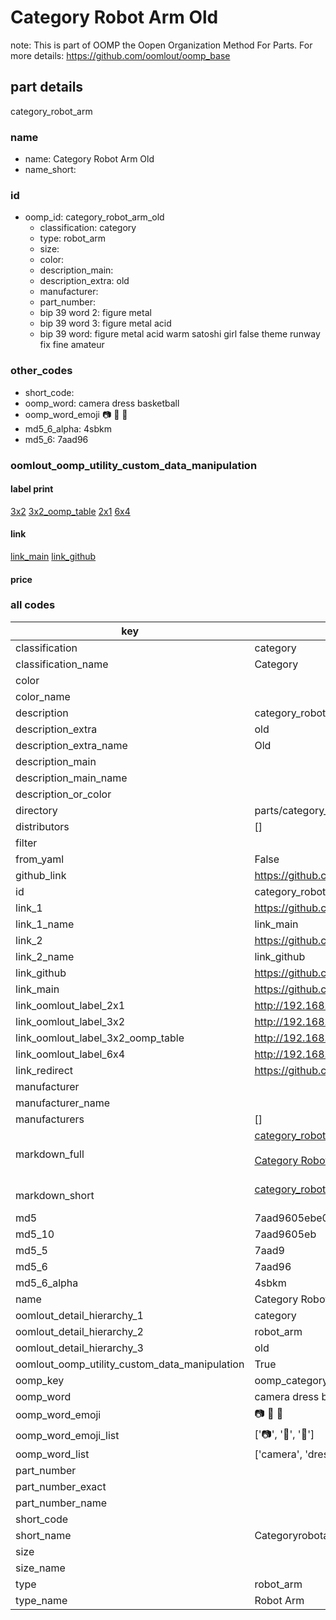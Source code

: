 # Category Robot Arm Old  

note: This is part of OOMP the Oopen Organization Method For Parts. For more details: https://github.com/oomlout/oomp_base

##  part details
  



category_robot_arm



### name
* name: Category Robot Arm Old
* name_short: 
### id
* oomp_id: category_robot_arm_old
  * classification: category
  * type: robot_arm
  * size: 
  * color: 
  * description_main: 
  * description_extra: old
  * manufacturer: 
  * part_number: 
  * bip 39 word 2: figure metal
  * bip 39 word 3: figure metal acid
  * bip 39 word: figure metal acid warm satoshi girl false theme runway fix fine amateur

### other_codes
* short_code: 
* oomp_word: camera dress basketball
* oomp_word_emoji :camera: :dress: :basketball:
* md5_6_alpha: 4sbkm
* md5_6: 7aad96






### oomlout_oomp_utility_custom_data_manipulation
#### label print
[3x2](http://192.168.1.245:1112/?label=oomp%204sbkm)
[3x2_oomp_table](http://192.168.1.108:1112/?label=oomp%204sbkm)
[2x1](http://192.168.1.242:1112/?label=oomp%204sbkm)
[6x4](http://192.168.1.55:1112/?label=oomp%204sbkm)    

#### link

[link_main](https://github.com/oomlout/oomlout_oomp_version_1_messy/tree/main/parts/category_robot_arm_old) [link_github](https://github.com/oomlout/oomlout_oomp_version_1_messy/tree/main/parts/category_robot_arm_old)                             

#### price







### all codes 
| key | value |  
| --- | --- |  
| classification | category |  
| classification_name | Category |  
| color |  |  
| color_name |  |  
| description | category_robot_arm |  
| description_extra | old |  
| description_extra_name | Old |  
| description_main |  |  
| description_main_name |  |  
| description_or_color |   |  
| directory | parts/category_robot_arm_old |  
| distributors | [] |  
| filter |  |  
| from_yaml | False |  
| github_link | https://github.com/oomlout/oomlout_oomp_part_src/tree/main/parts/category_robot_arm_old |  
| id | category_robot_arm_old |  
| link_1 | https://github.com/oomlout/oomlout_oomp_version_1_messy/tree/main/parts/category_robot_arm_old |  
| link_1_name | link_main |  
| link_2 | https://github.com/oomlout/oomlout_oomp_version_1_messy/tree/main/parts/category_robot_arm_old |  
| link_2_name | link_github |  
| link_github | https://github.com/oomlout/oomlout_oomp_version_1_messy/tree/main/parts/category_robot_arm_old |  
| link_main | https://github.com/oomlout/oomlout_oomp_version_1_messy/tree/main/parts/category_robot_arm_old |  
| link_oomlout_label_2x1 | http://192.168.1.242:1112/?label=oomp%204sbkm |  
| link_oomlout_label_3x2 | http://192.168.1.245:1112/?label=oomp%204sbkm |  
| link_oomlout_label_3x2_oomp_table | http://192.168.1.108:1112/?label=oomp%204sbkm |  
| link_oomlout_label_6x4 | http://192.168.1.55:1112/?label=oomp%204sbkm |  
| link_redirect | https://github.com/oomlout/oomlout_oomp_version_1_messy/tree/main/parts/category_robot_arm_old |  
| manufacturer |  |  
| manufacturer_name |  |  
| manufacturers | [] |  
| markdown_full | [category_robot_arm_old](none)<br>[](none)<br>[Category Robot Arm Old](none)<br><br> |  
| markdown_short | [category_robot_arm_old](none)<br><br> |  
| md5 | 7aad9605ebe00a49895fbf7203e302b0 |  
| md5_10 | 7aad9605eb |  
| md5_5 | 7aad9 |  
| md5_6 | 7aad96 |  
| md5_6_alpha | 4sbkm |  
| name | Category Robot Arm Old |  
| oomlout_detail_hierarchy_1 | category |  
| oomlout_detail_hierarchy_2 | robot_arm |  
| oomlout_detail_hierarchy_3 | old |  
| oomlout_oomp_utility_custom_data_manipulation | True |  
| oomp_key | oomp_category_robot_arm_old |  
| oomp_word | camera dress basketball |  
| oomp_word_emoji | :camera: :dress: :basketball: |  
| oomp_word_emoji_list | [':camera:', ':dress:', ':basketball:'] |  
| oomp_word_list | ['camera', 'dress', 'basketball'] |  
| part_number |  |  
| part_number_exact |  |  
| part_number_name |  |  
| short_code |  |  
| short_name | Categoryrobotarm |  
| size |  |  
| size_name |  |  
| type | robot_arm |  
| type_name | Robot Arm |  

